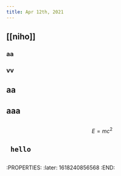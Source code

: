 ```yaml
---
title: Apr 12th, 2021
---
```


## [[niho]]
### aa
### vv
## aa
## aaa
##
$$E = mc^2$$
##
## ` hello`
##
##
## 
:PROPERTIES:
:later: 1618240856568
:END:
